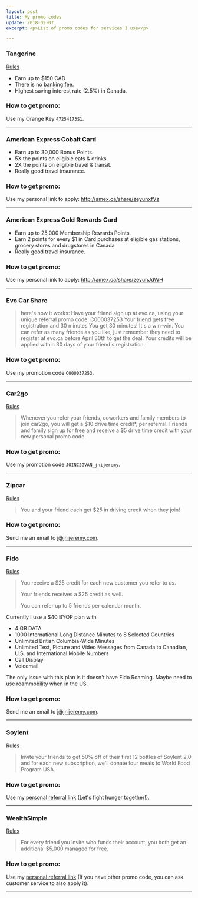 ```yaml
---
layout: post
title: My promo codes
update: 2018-02-07
excerpt: <p>List of promo codes for services I use</p>

---
```


### Tangerine
[Rules](https://www.tangerine.ca/en/referafriend/index.html)

- Earn up to $150 CAD
- There is no banking fee.
- Highest saving interest rate (2.5%) in Canada.

### How to get promo:
Use my Orange Key `47254173S1`.

---

### American Express Cobalt Card

- Earn up to 30,000 Bonus Points.
- 5X the points on eligible eats & drinks.
- 2X the points on eligible travel & transit.
- Really good travel insurance.

### How to get promo:
Use my personal link to apply: http://amex.ca/share/zeyunxfVz

---

### American Express Gold Rewards Card

- Earn up to 25,000 Membership Rewards Points.
- Earn 2 points for every $1 in Card purchases at eligible gas stations, grocery stores and drugstores in Canada
- Really good travel insurance.

### How to get promo:
Use my personal link to apply: http://amex.ca/share/zeyunJdWH

---

### Evo Car Share

> here's how it works:
Have your friend sign up at evo.ca, using your unique referral promo code: C000037253
Your friend gets free registration and 30 minutes
You get 30 minutes! It's a win-win.
You can refer as many friends as you like, just remember they need to register at evo.ca before April 30th to get the deal. Your credits will be applied within 30 days of your friend's registration.

### How to get promo:
Use my promotion code `C000037253`.

---

### Car2go 
[Rules](https://friends.car2go.com/na)

> Whenever you refer your friends, coworkers and family members to join car2go, you will get a $10 drive time credit*, per referral. Friends and family sign up for free and receive a $5 drive time credit with your new personal promo code. 

### How to get promo:
Use my promotion code `JOINC2GVAN_jnijeremy`.

---

### Zipcar
[Rules](http://www.zipcar.com/referfriends)

> You and your friend each get $25 in driving credit when they join!
 
### How to get promo:
Send me an email to <j@jnijeremy.com>.

---

### Fido
[Rules](http://www.fido.ca/web/content/whyfido/referafriend?lang=en)

> You receive a $25 credit for each new customer you refer to us.
>
> Your friends receives a $25 credit as well.
>
> You can refer up to 5 friends per calendar month.

Currently I use a $40 BYOP plan with

* 4 GB DATA
* 1000 International Long Distance Minutes to 8 Selected Countries
* Unlimited British Columbia-Wide Minutes
* Unlimited Text, Picture and Video Messages from Canada to Canadian, U.S. and International Mobile Numbers
* Call Display
* Voicemail

The only issue with this plan is it doesn't have Fido Roaming.  Maybe need to use roammobility when in the US.

### How to get promo:
Send me an email to <j@jnijeremy.com>.

---

### Soylent
[Rules](https://www.soylent.com/refer/)

> Invite your friends to get 50% off of their first 12 bottles of Soylent 2.0 and for each new subscription, we'll donate four meals to World Food Program USA.

### How to get promo:
Use my [personal referral link](http://soy.lt/r/tNs3hq1H64) (Let's fight hunger together!).

---

### WealthSimple
[Rules](https://grow.wealthsimple.com/wealthsimple-refer-friend-program/)

> For every friend you invite who funds their account, you both get an additional $5,000 managed for free.


### How to get promo:
Use my [personal referral link](http://wsim.co/q8byc5j) (If you have other promo code, you can ask customer service to also apply it).

---